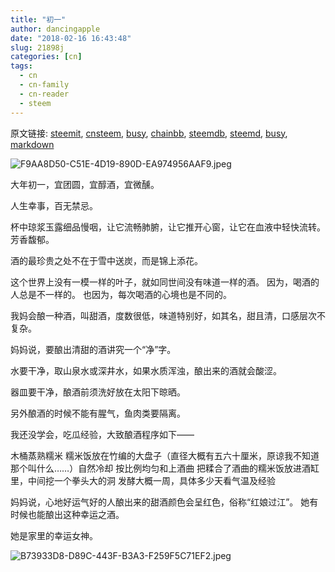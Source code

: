 ```yaml
---
title: "初一"
author: dancingapple
date: "2018-02-16 16:43:48"
slug: 21898j
categories: [cn]
tags: 
  - cn
  - cn-family
  - cn-reader
  - steem
---
```


原文链接: [steemit](https://steemit.com), [cnsteem](https://cnsteem.com), [busy](https://busy.org), [chainbb](https://chainbb.com), [steemdb](https://steemdb.com), [steemd](https://steemd.com), [busy](https://busy.org), [markdown](https://raw.githubusercontent.com/pzhaonet/steem_dancingapple/master/content/post/21898j.md)

![F9AA8D50-C51E-4D19-890D-EA974956AAF9.jpeg](https://steemitimages.com/DQmfQvDPJRyz7XzfUAJwR6uGWMxPd7ZVVG9d356Vc7rLFS3/F9AA8D50-C51E-4D19-890D-EA974956AAF9.jpeg)

大年初一，宜团圆，宜醇酒，宜微醺。

人生幸事，百无禁忌。

杯中琼浆玉露细品慢咽，让它流畅肺腑，让它推开心窗，让它在血液中轻快流转。
芳香馥郁。

酒的最珍贵之处不在于雪中送炭，而是锦上添花。

这个世界上没有一模一样的叶子，就如同世间没有味道一样的酒。
因为，喝酒的人总是不一样的。
也因为，每次喝酒的心境也是不同的。

我妈会酿一种酒，叫甜酒，度数很低，味道特别好，如其名，甜且清，口感层次不复杂。

妈妈说，要酿出清甜的酒讲究一个“净”字。

水要干净，取山泉水或深井水，如果水质浑浊，酿出来的酒就会酸涩。

器皿要干净，酿酒前须洗好放在太阳下晾晒。

另外酿酒的时候不能有腥气，鱼肉类要隔离。

我还没学会，吃瓜经验，大致酿酒程序如下——

木桶蒸熟糯米
糯米饭放在竹编的大盘子（直径大概有五六十厘米，原谅我不知道那个叫什么……）自然冷却
按比例均匀和上酒曲
把糅合了酒曲的糯米饭放进酒缸里，中间挖一个拳头大的洞
发酵大概一周，具体多少天看气温及经验

妈妈说，心地好运气好的人酿出来的甜酒颜色会呈红色，俗称“红娘过江”。
她有时候也能酿出这种幸运之酒。

她是家里的幸运女神。

![B73933D8-D89C-443F-B3A3-F259F5C71EF2.jpeg](https://steemitimages.com/DQmfLjcLEVy5MT6Ws6mzjAsHK2sTLs8porkTjcaE7msx7mU/B73933D8-D89C-443F-B3A3-F259F5C71EF2.jpeg)

